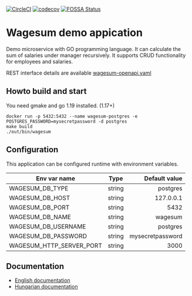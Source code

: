 [![CircleCI](https://dl.circleci.com/status-badge/img/gh/lsmhun/wage-sum-server/tree/main.svg?style=svg)](https://dl.circleci.com/status-badge/redirect/gh/lsmhun/wage-sum-server/tree/main)
[![codecov](https://codecov.io/gh/lsmhun/wage-sum-server/branch/main/graph/badge.svg?token=YM7YQJY8O9)](https://codecov.io/gh/lsmhun/wage-sum-server)
[![FOSSA Status](https://app.fossa.com/api/projects/git%2Bgithub.com%2Flsmhun%2Fwage-sum-server.svg?type=shield)](https://app.fossa.com/projects/git%2Bgithub.com%2Flsmhun%2Fwage-sum-server?ref=badge_shield)

# Wagesum demo appication
Demo microservice with GO programming language. It can calculate the sum of salaries 
under manager recursively. It supports CRUD functionality for employees and salaries.

REST interface details are available [wagesum-openapi.yaml](./api/wagesum-openapi.yaml) 

## Howto build and start

You need gmake and go 1.19 installed. (1.17+)

```shell
docker run -p 5432:5432 --name wagesum-postgres -e POSTGRES_PASSWORD=mysecretpassword -d postgres
make build
./out/bin/wagesum
```

## Configuration
This application can be configured runtime with environment variables.

| Env var name              | Type           | Default value    |
| ------------------------- | -------------- | ----------------:|
| WAGESUM_DB_TYPE           | string         | postgres         |
| WAGESUM_DB_HOST           | string         | 127.0.0.1        |
| WAGESUM_DB_PORT           | string         | 5432             |
| WAGESUM_DB_NAME           | string         | wagesum          |
| WAGESUM_DB_USERNAME       | string         | postgres         |
| WAGESUM_DB_PASSWORD       | string         | mysecretpassword |
| WAGESUM_HTTP_SERVER_PORT  | string         | 3000             |

## Documentation
* [English documentation](docs/desc_en.md)
* [Hungarian documentation](docs/desc_hu.md)



